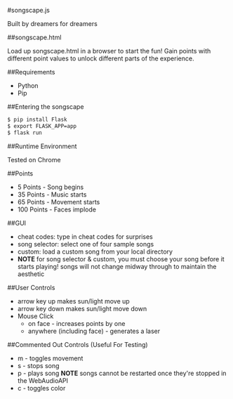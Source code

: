#songscape.js

Built by dreamers for dreamers

##songscape.html

Load up songscape.html in a browser to start the fun!
Gain points with different point values to unlock different parts of the experience.

##Requirements
+ Python
+ Pip

##Entering the songscape
```bash
$ pip install Flask
$ export FLASK_APP=app
$ flask run
```

##Runtime Environment

Tested on Chrome

##Points
+ 5 Points - Song begins
+ 35 Points - Music starts
+ 65 Points - Movement starts
+ 100 Points - Faces implode

##GUI
+ cheat codes: type in cheat codes for surprises
+ song selector: select one of four sample songs
+ custom: load a custom song from your local directory
+ **NOTE** for song selector & custom, you must choose your song before it starts playing! songs will not change midway through to maintain the aesthetic

##User Controls

+ arrow key up makes sun/light move up
+ arrow key down makes sun/light move down
+ Mouse Click
  + on face - increases points by one
  + anywhere (including face) - generates a laser

##Commented Out Controls (Useful For Testing)
+ m - toggles movement
+ s - stops song
+ p - plays song **NOTE** songs cannot be restarted once they're stopped in the WebAudioAPI
+ c - toggles color
